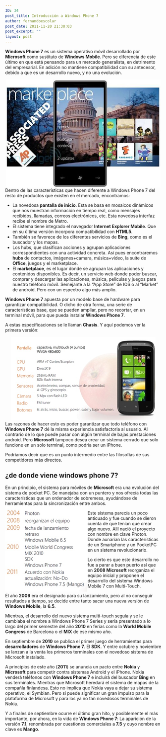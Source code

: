 ```yaml
---
ID: 34
post_title: Introducción a Windows Phone 7
author: fernandoescolar
post_date: 2011-11-20 21:30:03
post_excerpt: ""
layout: post
---
```

<strong>Windows Phone 7</strong> es un sistema operativo móvil desarrollado por <strong>Microsoft</strong> como sustituto de <strong>Windows Mobile</strong>. Pero se diferencia de este último en que está pensando para un mercado generalista, en detrimento del empresarial. En adición no mantiene compatibilidad con su antecesor, debido a que es un desarrollo nuevo, y no una evolución.
<div style="text-align: center;"><img src="/public/uploads/2012/09/windows-marketplace.jpg" alt="" width="500" height="348" align="middle" /></div>
Dentro de las características que hacen diferente a Windows Phone 7 del resto de productos que existen en el mercado, encontramos:
<ul>
	<li>La novedosa <strong>pantalla de inicio</strong>. Esta se basa en mosaicos dinámicos que nos muestran información en tiempo real, como mensajes recibidos, llamadas, correos electrónicos, etc. Esta novedosa interfaz recibe el nombre de Metro.</li>
	<li>El sistema tiene integrado el navegador<strong> Internet Explorer Mobile</strong>. Que en su última versión incorpora compatibilidad con <strong>HTML5</strong>.</li>
	<li>También se favorece de los diferentes servicios de <strong>Bing</strong>, como es el buscador y los mapas.</li>
	<li>Los hubs, que clasifican acciones y agrupan aplicaciones correspondientes con una actividad concreta. Así pues encontraremos <strong>hubs</strong> de contactos, imágenes+camara, música+vídeo, la suite de <strong>Office</strong>, juegos y el marketplace.</li>
	<li>El <strong>marketplace</strong>, es el lugar donde se agrupan las aplicaciones y contenidos disponibles. Es decir, un servicio web donde poder buscar, comprar y descargar las aplicaciones, música, películas y juegos para nuestro teléfono móvil. Semejante a la “App Store” de IOS o al “Market” de android. Pero con un espectro algo más amplio.</li>
</ul>
<strong>Windows Phone 7</strong> apuesta por un modelo base de hardware para garantizar compatibilidad. O dicho de otra forma, una serie de características base, que se pueden ampliar, pero no recortar, en un terminal móvil, para que pueda instalar <strong>Windows Phone 7</strong>.

A estas especificaciones se le llaman <strong>Chasis</strong>. Y aquí podemos ver la primera versión:
<div style="text-align: center;"><img src="/public/uploads/2012/09/chasis1.jpg" alt="" width="468" height="268" /></div>
Las razones de hacer esto es poder garantizar que todo teléfono con <strong>Windows Phone 7</strong> dé la misma experiencia satisfactoria al usuario. Al contrario de lo que puede pasar con algún terminal de bajas prestaciones android. Pero <strong>Microsoft</strong> tampoco desea crear un sistema cerrado que solo funcione en un solo terminal, como podría ser un iPhone.

Podríamos decir que es un punto intermedio entre las filosofías de sus competidores más directos.
<h2>¿de donde viene windows phone 7?</h2>
En un principio, el sistema para móviles de <strong>Microsoft</strong> era una evolución del sistema de pocket PC. Se manejaba con un puntero y nos ofrecía todas las características que un ordenador de sobremesa, ayudándose de herramientas para la sincronización entre ambos.

<img src="/public/uploads/2012/09/history.jpg" alt="" width="266" height="276" align="left" />

Este sistema parecía un poco anticuado y fue cuando se dieron cuenta de que tenían que crear algo nuevo. Allí nació el proyecto con nombre en clave Photon. Donde aunarían las características de un Smartphone y un PocketPC en un sistema revolucionario.

Lo cierto es que este desarrollo no fue a parar a buen puerto así que en <strong>2008 Microsoft</strong> reorganiza el equipo inicial y proponen el desarrollo del sistema Windows Mobile 7 con Multi-Touch.

El año <strong>2009</strong> era el designado para su lanzamiento, pero al no conseguir resultados a tiempo, se decide entre tanto sacar una nueva versión de <strong>Windows Mobile</strong>, la <strong>6.5</strong>.

Mientras, el desarrollo del nuevo sistema multi-touch seguía y se le cambiaba el nombre a Windows Phone 7 Series y sería presentado a lo largo del primer semestre del año <strong>2010</strong> en ferias como la <strong>World Mobile Congress</strong> de Barcelona o el <strong>MIX</strong> de ese mismo año.

En septiembre de <strong>2010</strong> se publica el primer juego de herramientas para <strong>desarrolladores</strong> de <strong>Windows Phone 7</strong>. El <strong>SDK</strong>. Y entre octubre y noviembre se lanzan a la venta los primeros terminales con el novedoso sistema de Microsoft instalado.

A principios de este año (<strong>2011</strong>) se anuncia un pacto entre <strong>Nokia</strong> y <strong>Microsoft</strong> para competir contra sistemas Android y el iPhone. Nokia venderá teléfonos con <strong>Windows Phone 7</strong> e incluirá del buscador <strong>Bing</strong> en sus terminales. Mientras que Microsoft heredará el sistema de mapas de la compañía finlandesa. Esto no implica que Nokia vaya a dejar su sistema operativo, el Symbian. Pero si puede significar un gran impulso para la plataforma de Microsoft y para los ya no tan novedosos terminales de Nokia.

Y a finales de septiembre ocurre el último gran hito, y posiblemente el más importante, por ahora, en la vida de <strong>Windows Phone 7</strong>: La aparición de la versión <strong>7.1</strong>, renombrada por cuestiones comerciales a<strong> 7.5</strong> y cuyo nombre en clave es <strong>Mango</strong>.